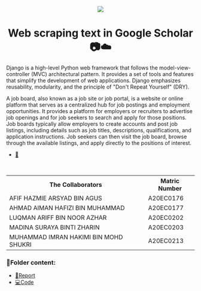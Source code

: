 <div  align="center">
<img  src="https://sheet2site.com/how-to-create-job-board/header.jpg">
</div>

<h1 align='center'>Web scraping text in Google Scholar 📷☁️</h1>

<p>Django is a high-level Python web framework that follows the model-view-controller (MVC) architectural pattern. It provides a set of tools and features that simplify the development of web applications. Django emphasizes reusability, modularity, and the principle of "Don't Repeat Yourself" (DRY). 

A job board, also known as a job site or job portal, is a website or online platform that serves as a centralized hub for job postings and employment opportunities. It provides a platform for employers or recruiters to advertise job openings and for job seekers to search and apply for those positions. Job boards typically allow employers to create accounts and post job listings, including details such as job titles, descriptions, qualifications, and application instructions. Job seekers can then visit the job board, browse through the available listings, and apply directly to the positions of interest. </p>

* [📄]()

<br>

<div align='center'>
<table>
  <tr>
   <th>The Collaborators</th>
   <th>Matric Number</th>
  </tr>
  
   <tr>
     <td>AFIF HAZMIE ARSYAD BIN AGUS</td>
     <td>A20EC0176</td>
   </tr>
   
   <tr>
     <td>AHMAD AIMAN HAFIZI BIN MUHAMMAD</td>
     <td>A20EC0177</td>
   </tr>
 
   <tr>
     <td>LUQMAN ARIFF BIN NOOR AZHAR</td>
     <td>A20EC0202</td>
   </tr>
 
   <tr>
     <td>MADINA SURAYA BINTI ZHARIN</td>
     <td>A20EC0203</td>
   </tr>
 
   <tr>
     <td>MUHAMMAD IMRAN HAKIMI BIN MOHD SHUKRI</td>
     <td>A20EC0213</td>
   </tr>
</table>
</div>

### 📂Folder content:

* [📖Report]()
* [💻Code]()
